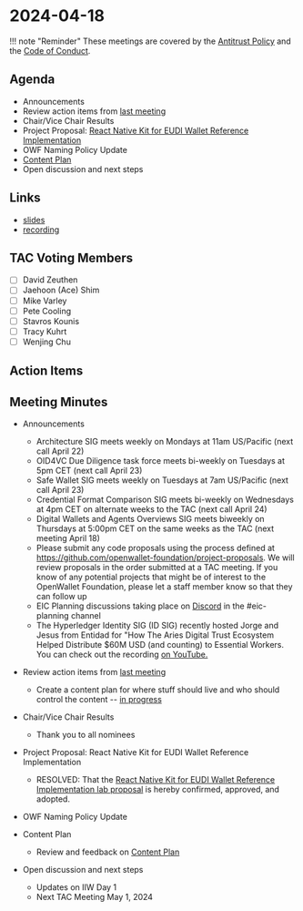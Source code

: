 # 2024-04-18

!!! note "Reminder"
    These meetings are covered by the [Antitrust Policy](../../governance/antitrust.md) and the [Code of Conduct](../../governance/code-of-conduct.md).

## Agenda
- Announcements
- Review action items from [last meeting](./2024-04-03.md#action-items)
- Chair/Vice Chair Results
- Project Proposal: [React Native Kit for EUDI Wallet Reference Implementation](https://github.com/openwallet-foundation/project-proposals/pull/30)
- OWF Naming Policy Update
- [Content Plan](https://docs.google.com/document/u/0/d/1lTRYZSX61yJdLKay4MWn1VH49YJHn48aOaCiWlpC-Xo/edit)
- Open discussion and next steps

## Links
- [slides](https://docs.google.com/presentation/d/1ClClwQQe8HG_QCuAoZqa3F9g-YF0aH7eb0_CAl_mdzk/edit?usp=sharing)
- [recording]()

## TAC Voting Members

- [ ] David Zeuthen
- [ ] Jaehoon (Ace) Shim
- [ ] Mike Varley
- [ ] Pete Cooling
- [ ] Stavros Kounis
- [ ] Tracy Kuhrt
- [ ] Wenjing Chu

## Action Items

## Meeting Minutes

- Announcements
    - Architecture SIG  meets weekly on Mondays at 11am US/Pacific (next call April 22)
    - OID4VC Due Diligence task force meets bi-weekly on Tuesdays at 5pm CET (next call April 23)
    - Safe Wallet SIG meets weekly on Tuesdays at 7am US/Pacific (next call April 23)
    - Credential Format Comparison SIG meets bi-weekly on Wednesdays at 4pm CET on alternate weeks to the TAC (next call April 24)
    - Digital Wallets and Agents Overviews SIG meets biweekly on Thursdays at 5:00pm CET on the same weeks as the TAC (next meeting April 18)
    - Please submit any code proposals using the process defined at https://github.com/openwallet-foundation/project-proposals. We will review proposals in the order submitted at a TAC meeting. If you know of any potential projects that might be of interest to the OpenWallet Foundation, please let a staff member know so that they can follow up
    - EIC Planning discussions taking place on [Discord](https://discord.gg/openwalletfoundation) in the #eic-planning channel
    - The Hyperledger Identity SIG (ID SIG) recently hosted Jorge and Jesus from Entidad for "How The Aries Digital Trust Ecosystem Helped Distribute $60M USD (and counting) to Essential Workers. You can check out the recording [on YouTube.](https://www.youtube.com/watch?v=wVo8F_qSz0Y)

- Review action items from [last meeting](./2024-04-03.md#action-items)
    -  Create a content plan for where stuff should live and who should control the content -- [in progress](https://docs.google.com/document/u/0/d/1lTRYZSX61yJdLKay4MWn1VH49YJHn48aOaCiWlpC-Xo/edit)

- Chair/Vice Chair Results
    - Thank you to all nominees

- Project Proposal: React Native Kit for EUDI Wallet Reference Implementation
    - RESOLVED:   That the [React Native Kit for EUDI Wallet Reference Implementation lab proposal](https://github.com/openwallet-foundation/project-proposals/pull/30) is hereby confirmed, approved, and adopted.

- OWF Naming Policy Update

- Content Plan
    - Review and feedback on [Content Plan](https://docs.google.com/document/u/0/d/1lTRYZSX61yJdLKay4MWn1VH49YJHn48aOaCiWlpC-Xo/edit)

- Open discussion and next steps
    - Updates on IIW Day 1
    - Next TAC Meeting May 1, 2024

